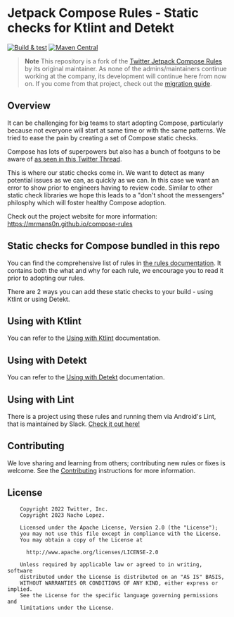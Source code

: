 # Jetpack Compose Rules - Static checks for Ktlint and Detekt

[![Build & test](https://github.com/mrmans0n/compose-rules/actions/workflows/build.yaml/badge.svg?branch=main)](https://github.com/mrmans0n/compose-rules/actions/workflows/build.yaml?query=branch%3Amain)
[![Maven Central](https://img.shields.io/maven-central/v/io.nlopez.compose.rules/common)](https://central.sonatype.com/search?q=g%3Aio.nlopez.compose.rules)

> **Note**
> This repository is a fork of the [Twitter Jetpack Compose Rules](https://github.com/twitter/compose-rules) by its original maintainer. As none of the admins/maintainers continue working at the company, its development will continue here from now on. If you come from that project, check out the [migration guide](https://mrmans0n.github.io/compose-rules/).

## Overview

It can be challenging for big teams to start adopting Compose, particularly because not everyone will start at same time or with the same patterns. We tried to ease the pain by creating a set of Compose static checks.

Compose has lots of superpowers but also has a bunch of footguns to be aware of [as seen in this Twitter Thread](https://twitter.com/mrmans0n/status/1507390768796909571).

This is where our static checks come in. We want to detect as many potential issues as we can, as quickly as we can. In this case we want an error to show prior to engineers having to review code. Similar to other static check libraries we hope this leads to a "don't shoot the messengers" philosphy which will foster healthy Compose adoption.

Check out the project website for more information: https://mrmans0n.github.io/compose-rules

## Static checks for Compose bundled in this repo

You can find the comprehensive list of rules in [the rules documentation](https://mrmans0n.github.io/compose-rules/rules). It contains both the what and why for each rule, we encourage you to read it prior to adopting our rules.

There are 2 ways you can add these static checks to your build - using Ktlint or using Detekt.

## Using with Ktlint

You can refer to the [Using with Ktlint](https://mrmans0n.github.io/compose-rules/ktlint) documentation.

## Using with Detekt

You can refer to the [Using with Detekt](https://mrmans0n.github.io/compose-rules/detekt) documentation.

## Using with Lint

There is a project using these rules and running them via Android's Lint, that is maintained by Slack. [Check it out here!](https://github.com/slackhq/compose-lints/)

## Contributing

We love sharing and learning from others; contributing new rules or fixes is welcome. See the [Contributing](CONTRIBUTING.md) instructions for more information.

## License

```
    Copyright 2022 Twitter, Inc.
    Copyright 2023 Nacho Lopez.

    Licensed under the Apache License, Version 2.0 (the "License");
    you may not use this file except in compliance with the License.
    You may obtain a copy of the License at

      http://www.apache.org/licenses/LICENSE-2.0

    Unless required by applicable law or agreed to in writing, software
    distributed under the License is distributed on an "AS IS" BASIS,
    WITHOUT WARRANTIES OR CONDITIONS OF ANY KIND, either express or implied.
    See the License for the specific language governing permissions and
    limitations under the License.
```
